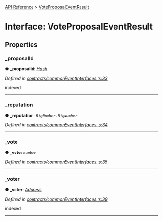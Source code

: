 [API Reference](../README.md) > [VoteProposalEventResult](../interfaces/VoteProposalEventResult.md)



# Interface: VoteProposalEventResult


## Properties
<a id="_proposalId"></a>

###  _proposalId

**●  _proposalId**:  *[Hash](../#Hash)* 

*Defined in [contracts/commonEventInterfaces.ts:33](https://github.com/daostack/arc.js/blob/caacbb2/lib/contracts/commonEventInterfaces.ts#L33)*



indexed




___

<a id="_reputation"></a>

###  _reputation

**●  _reputation**:  *`BigNumber.BigNumber`* 

*Defined in [contracts/commonEventInterfaces.ts:34](https://github.com/daostack/arc.js/blob/caacbb2/lib/contracts/commonEventInterfaces.ts#L34)*





___

<a id="_vote"></a>

###  _vote

**●  _vote**:  *`number`* 

*Defined in [contracts/commonEventInterfaces.ts:35](https://github.com/daostack/arc.js/blob/caacbb2/lib/contracts/commonEventInterfaces.ts#L35)*





___

<a id="_voter"></a>

###  _voter

**●  _voter**:  *[Address](../#Address)* 

*Defined in [contracts/commonEventInterfaces.ts:39](https://github.com/daostack/arc.js/blob/caacbb2/lib/contracts/commonEventInterfaces.ts#L39)*



indexed




___


